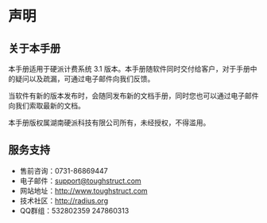 # 声明

## 关于本手册

本手册适用于硬派计费系统 3.1 版本。本手册随软件同时交付给客户，对于手册中的疑问以及疏漏，可通过电子邮件向我们反馈。

当软件有新的版本发布时，会随同发布新的文档手册，同时您也可以通过电子邮件向我们索取最新的文档。

本手册版权属湖南硬派科技有限公司所有，未经授权，不得滥用。

## 服务支持

- 售前咨询：0731-86869447
- 电子邮件：support@toughstruct.com
- 网站地址：http://www.toughstruct.com
- 技术社区：http://radius.org
- QQ群组：532802359 247860313
